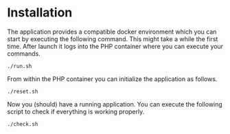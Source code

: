 # Installation

The application provides a compatible docker environment which you can start by
executing the following command. This might take a while the first time. After
launch it logs into the PHP container where you can execute your commands.

```
./run.sh
```

From within the PHP container you can initialize the application as follows.

```
./reset.sh
```

Now you (should) have a running application. You can execute the following
script to check if everything is working properly.

```
./check.sh
```
